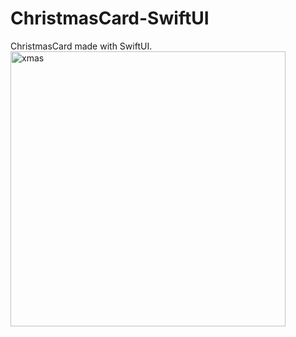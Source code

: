 # ChristmasCard-SwiftUI
ChristmasCard made with SwiftUI.
<img width="440" alt="xmas" src="https://user-images.githubusercontent.com/70090469/147362706-52d38ff9-3083-4c4f-b29e-524306b46cdf.png">
